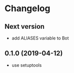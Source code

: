 # Changelog

## Next version

- add ALIASES variable to Bot

## 0.1.0 (2019-04-12)

- use setuptools
